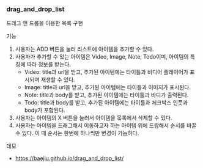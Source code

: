 ### drag_and_drop_list
드래그 앤 드롭을 이용한 목록 구현

기능
1. 사용자는 ADD 버튼을 눌러 리스트에 아이템을 추가할 수 있다.
2. 사용자가 추가할 수 있는 아이템은 Video, Image, Note, Todo이며, 아이템의 특징에 따라 정보를 받는다.
    - Video: title과 url을 받고, 추가된 아이템에는 타이틀과 비디어 플레이어가 표시되며 재생할 수 있다.
    - Image: title과 url을 받고, 추가된 아이템에는 타이틀과 이미지가 표시된다.
    - Note: title과 body를 받고, 추가된 아이템에는 타이틀과 바디가 출력된다.
    - Todo: title과 body를 받고, 추가된 아이템에는 타이틀과 체크박스 인풋과 body가 포함된다.
3. 사용자는 아이템의 X 버튼을 눌러서 아이템을 목록에서 삭제할 수 있다.
4. 사용자는 아이템을 드래그해서 이동하고자 하는 아이템 위에 드랍해서 순서를 바꿀 수 있다. 이 때 순서는 한번에 하나씩만 변경이 가능하다.

   
데모
- https://baejiu.github.io/drag_and_drop_list/
